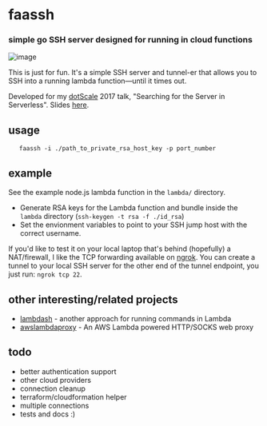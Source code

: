 # faassh
### simple go SSH server designed for running in cloud functions

![image](https://cloud.githubusercontent.com/assets/27153/25602411/819d0b02-2ea8-11e7-9f64-157226b2d4cb.png)

This is just for fun. It's a simple SSH server and tunnel-er that allows you to SSH into a running lambda function—until it times out.

Developed for my [dotScale](https://dotscale.io) 2017 talk, "Searching for the Server in Serverless". Slides [here](http://speakerdeck.com/smithclay/searching-for-the-server-in-serverless).

## usage

```
   faassh -i ./path_to_private_rsa_host_key -p port_number
```

## example

See the example node.js lambda function in the `lambda/` directory.

* Generate RSA keys for the Lambda function and bundle inside the `lambda` directory (`ssh-keygen -t rsa -f ./id_rsa`)
* Set the envionment variables to point to your SSH jump host with the correct username.

If you'd like to test it on your local laptop that's behind (hopefully) a NAT/firewall, I like the TCP forwarding available on [ngrok](https://ngrok.com/). You can create a tunnel to your local SSH server for the other end of the tunnel endpoint, you just run: `ngrok tcp 22`.

## other interesting/related projects

* [lambdash](https://github.com/alestic/lambdash) - another approach for running commands in Lambda
* [awslambdaproxy](https://github.com/dan-v/awslambdaproxy) - An AWS Lambda powered HTTP/SOCKS web proxy

## todo

- better authentication support
- other cloud providers
- connection cleanup
- terraform/cloudformation helper
- multiple connections
- tests and docs :)
